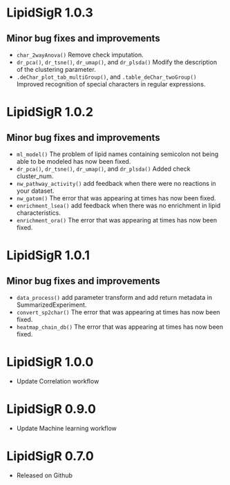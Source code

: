 # LipidSigR 1.0.3

## Minor bug fixes and improvements
- `char_2wayAnova()` Remove check imputation.
- `dr_pca()`, `dr_tsne()`, `dr_umap()`, and `dr_plsda()` Modify the description of the clustering parameter.
- `.deChar_plot_tab_multiGroup()`, and `.table_deChar_twoGroup()` Improved recognition of special characters in regular expressions.

# LipidSigR 1.0.2

## Minor bug fixes and improvements
- `ml_model()` The problem of lipid names containing semicolon not being able to be modeled has now been fixed.
- `dr_pca()`, `dr_tsne()`, `dr_umap()`, and `dr_plsda()` Added check cluster_num.
- `nw_pathway_activity()` add feedback when there were no reactions in your dataset.
- `nw_gatom()` The error that was appearing at times has now been fixed.
- `enrichment_lsea()` add feedback when there was no enrichment in lipid characteristics.
- `enrichment_ora()` The error that was appearing at times has now been fixed.

# LipidSigR 1.0.1

## Minor bug fixes and improvements
- `data_process()` add parameter transform and add return metadata in SummarizedExperiment.
- `convert_sp2char()` The error that was appearing at times has now been fixed.
- `heatmap_chain_db()` The error that was appearing at times has now been fixed.

# LipidSigR 1.0.0
- Update Correlation workflow

# LipidSigR 0.9.0
- Update Machine learning workflow

# LipidSigR 0.7.0
- Released on Github

